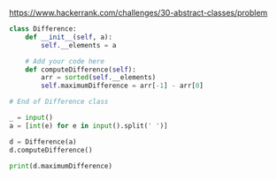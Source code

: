 https://www.hackerrank.com/challenges/30-abstract-classes/problem

```python
class Difference:
    def __init__(self, a):
        self.__elements = a

    # Add your code here
    def computeDifference(self):
        arr = sorted(self.__elements)
        self.maximumDifference = arr[-1] - arr[0]

# End of Difference class

_ = input()
a = [int(e) for e in input().split(' ')]

d = Difference(a)
d.computeDifference()

print(d.maximumDifference)
```
